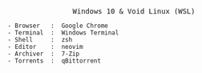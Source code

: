 <pre align="center">Windows 10 & Void Linux (WSL)</pre>

```
- Browser   :  Google Chrome
- Terminal  :  Windows Terminal
- Shell     :  zsh
- Editor    :  neovim
- Archiver  :  7-Zip
- Torrents  :  qBittorrent
```
